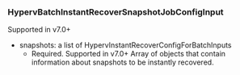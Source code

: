 ### HypervBatchInstantRecoverSnapshotJobConfigInput
Supported in v7.0+

- snapshots: a list of HypervInstantRecoverConfigForBatchInputs
  - Required. Supported in v7.0+
      Array of objects that contain information about snapshots to be instantly recovered.
